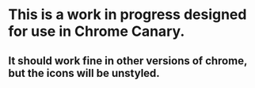 # This is a work in progress designed for use in Chrome Canary.
## It should work fine in other versions of chrome, but the icons will be unstyled.
